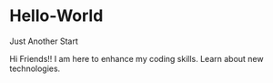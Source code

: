 # Hello-World
Just Another Start

Hi Friends!!
I am here to enhance my coding skills. Learn about new technologies.

